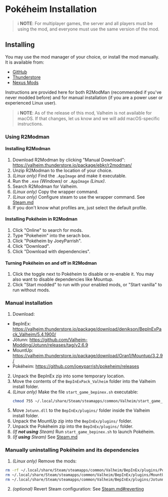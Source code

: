 # Pokéheim Installation

> :information_source: **NOTE**: For multiplayer games, the server and all
> players must be using the mod, and everyone must use the same version of the
> mod.


## Installing

You may use the mod manager of your choice, or install the mod manually.  It is
available from:
 - [GitHub](https://github.com/joeyparrish/pokeheim/releases)
 - [Thunderstore](https://valheim.thunderstore.io/package/Pokeheim/Pokeheim/)
 - [Nexus Mods](https://www.nexusmods.com/valheim/mods/1919)

Instructions are provided here for both R2ModMan (recommended if you've never
modded before) and for manual installation (if you are a power user or
experienced Linux user).

> :information_source: **NOTE**: As of the release of this mod, Valheim is not
> available for macOS.  If that changes, let us know and we will add
> macOS-specific instructions.


### Using R2Modman

#### Installing R2Modman

1. Download R2Modman by clicking "Manual Download":
   https://valheim.thunderstore.io/package/ebkr/r2modman/
2. Unzip R2Modman to the location of your choice.
3. _(Linux only)_ Find the `.AppImage` and make it executable.
4. Run the `.exe` _(Windows)_ or `.AppImage` _(Linux)_.
5. Search R2Modman for Valheim.
6. _(Linux only)_ Copy the wrapper command.
7. _(Linux only)_ Configure steam to use the wrapper command.
   See [Steam.md](https://github.com/joeyparrish/pokeheim/blob/main/docs/Steam.md)
8. If you don't know what profiles are, just select the default profile.


#### Installing Pokéheim in R2Modman

1. Click "Online" to search for mods.
2. Type "Pokeheim" into the serach box.
3. Click "Pokéheim by JoeyParrish".
4. Click "Download".
5. Click "Download with dependencies".


#### Turning Pokéheim on and off in R2Modman

1. Click the toggle next to Pokéheim to disable or re-enable it.  You may also
   want to disable dependencies like Mountup.
2. Click "Start modded" to run with your enabled mods, or "Start vanilla" to
   run without mods.


### Manual installation

1. Download:

 - BepInEx: https://valheim.thunderstore.io/package/download/denikson/BepInExPack_Valheim/5.4.1900/
 - Jötunn: https://github.com/Valheim-Modding/Jotunn/releases/tag/v2.6.9
 - MountUp: https://valheim.thunderstore.io/package/download/Oran1/Mountup/3.2.9/
 - Pokéheim: https://github.com/joeyparrish/pokeheim/releases

2. Unpack the BepInEx zip into some temporary location.
3. Move the contents of the `BepInExPack_Valheim` folder into the Valheim
   install folder.
4. _(Linux only)_ Make the file `start_game_bepinex.sh` executable:
   ```sh
   chmod 755 ~/.local/share/Steam/steamapps/common/Valheim/start_game_bepinex.sh
   ```
5. Move `Jotunn.dll` to the `BepInEx/plugins/` folder inside the Valheim
   install folder.
6. Unpack the MountUp zip into the `BepInEx/plugins/` folder.
7. Unpack the Pokéheim zip into the `BepInEx/plugins/` folder.
8. _(If **not using** Steam)_ Run `start_game_bepinex.sh` to launch Pokéheim.
9. _(If **using** Steam)_
   See [Steam.md](https://github.com/joeyparrish/pokeheim/blob/main/docs/Steam.md)


### Manually uninstalling Pokéheim and its dependencies

1. _(Linux only)_ Remove the mods:
  ```sh
  rm -rf ~/.local/share/Steam/steamapps/common/Valheim/BepInEx/plugins/Pokeheim/
  rm ~/.local/share/Steam/steamapps/common/Valheim/BepInEx/plugins/MountUp.dll
  rm ~/.local/share/Steam/steamapps/common/Valheim/BepInEx/plugins/Jotunn.dll
  ```
2. _(optional)_ Revert Steam configuration:
   See [Steam.md#reverting](https://github.com/joeyparrish/pokeheim/blob/main/docs/Steam.md#reverting)
